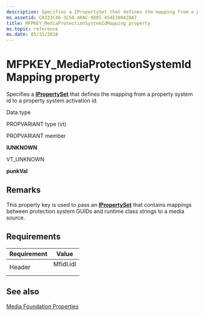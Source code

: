 ```yaml
---
description: Specifies a IPropertySet that defines the mapping from a property system id to a property system activation id.
ms.assetid: CA333C46-3C5A-40AC-9885-454E380428A7
title: MFPKEY_MediaProtectionSystemIdMapping property
ms.topic: reference
ms.date: 05/31/2018
---
```


# MFPKEY\_MediaProtectionSystemIdMapping property

Specifies a [**IPropertySet**](/uwp/api/Windows.Foundation.Collections.IPropertySet?view=winrt-19041) that defines the mapping from a property system id to a property system activation id.



Data type

PROPVARIANT type (vt)

PROPVARIANT member

**IUNKNOWN**

VT\_UNKNOWN

**punkVal**



## Remarks

This property key is used to pass an [**IPropertySet**](/uwp/api/Windows.Foundation.Collections.IPropertySet?view=winrt-19041) that contains mappings between protection system GUIDs and runtime class strings to a media source.

## Requirements



| Requirement | Value |
|-------------------|--------------------------------------------------------------------------------------|
| Header<br/> | <dl> <dt>Mfidl.idl</dt> </dl> |



## See also

<dl> <dt>

[Media Foundation Properties](media-foundation-properties.md)
</dt> </dl>

 

 
